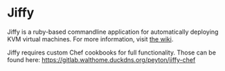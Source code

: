 # Jiffy

Jiffy is a ruby-based commandline application for automatically deploying KVM virtual machines. For more information, visit [the wiki](https://gitlab.walthome.duckdns.org/peyton/jiffy/wikis/getting-started).

Jiffy requires custom Chef cookbooks for full functionality. Those can be found here:
https://gitlab.walthome.duckdns.org/peyton/jiffy-chef
